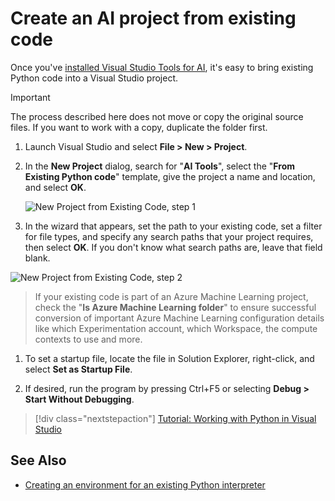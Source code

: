 # Create an AI project from existing code

Once you've [installed Visual Studio Tools for AI](installation.md), it's easy to bring existing Python code into a Visual Studio project. 

> [!Important]
>
> The process described here does not move or copy the original source files. If you want to work with a copy, duplicate the folder first.

1. Launch Visual Studio and select **File > New > Project**.

1. In the **New Project** dialog, search for "**AI Tools**", select the "**From Existing Python code**" template, give the project a name and location, and select **OK**.

	![New Project from Existing Code, step 1](media\create-project-existing\new-ai-project.png)

1. In the wizard that appears, set the path to your existing code, set a filter for file types, and specify any search paths that your project requires, then select **OK**. If you don't know what search paths are, leave that field blank.


![New Project from Existing Code, step 2](media\create-project-existing\azurebatch-newproject.png)

> If your existing code is part of an Azure Machine Learning project, check the "**Is Azure Machine Learning folder**" to ensure successful conversion of important Azure Machine Learning configuration details like which Experimentation account, which Workspace, the compute contexts to use and more.

1. To set a startup file, locate the file in Solution Explorer, right-click, and select **Set as Startup File**.

8. If desired, run the program by pressing Ctrl+F5 or selecting **Debug > Start Without Debugging**. 

> [!div class="nextstepaction"]
> [Tutorial: Working with Python in Visual Studio](../python/tutorial-working-with-python-in-visual-studio-step-00-installation.md)

## See Also

- [Creating an environment for an existing Python interpreter](https://docs.microsoft.com/visualstudio/python/python-environments#creating-an-environment-for-an-existing-interpreter)